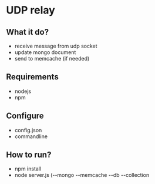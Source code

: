 UDP relay
=============

What it do?
------------

- receive message from udp socket
- update mongo document
- send to memcache (if needed)

Requirements
-------------

- nodejs
- npm

Configure
------------

- config.json
- commandline

How to run?
-----------

- npm install
- node server.js (--mongo <mongoconnect> --memcache <memcacheconnect> --db <db> --collection <collection>

